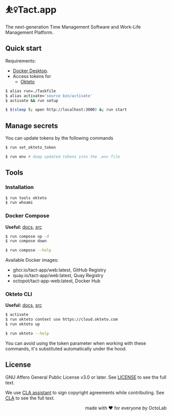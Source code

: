 # ⛹️‍♀️Tact.app

The next-generation Time Management Software and Work-Life Management Platform.

## Quick start

Requirements:

- [Docker Desktop][Docker].
- Access tokens for
  - [Okteto][]

[Docker]:         https://www.docker.com/products/docker-desktop/
[Okteto]:         https://www.okteto.com/

```bash
$ alias run=./Taskfile
$ alias activate='source bin/activate'
$ activate && run setup

$ $(sleep 5; open http://localhost:3000) &; run start
```

## Manage secrets

You can update tokens by the following commands

```bash
$ run set_okteto_token

$ run env # dump updated tokens into the .env file
```

## Tools

### Installation

```bash
$ run tools okteto
$ run whoami
```

### Docker Compose
**Useful:** [docs][Docker Compose], [src](https://github.com/docker/compose)

```bash
$ run compose up -d
$ run compose down

$ run compose --help
```

Available Docker images:
- ghcr.io/tact-app/web:latest, GitHub Registry
- quay.io/tact-app/web:latest, Quay Registry
- octopot/tact-app-web:latest, Docker Hub

### Okteto CLI
**Useful:** [docs][Okteto CLI], [src](https://github.com/okteto/okteto)

```bash
$ activate
$ run okteto context use https://cloud.okteto.com
$ run okteto up

$ run okteto --help
```

You can avoid using the token parameter when working with these commands,
it's substituted automatically under the hood.

[Docker Compose]:   https://docs.docker.com/compose/reference/
[Okteto CLI]:       https://www.okteto.com/docs/cloud/okteto-cli/

## License

GNU Affero General Public License v3.0 or later.
See [LICENSE](LICENSE) to see the full text.

We use [CLA assistant][] to sign copyright agreements while contributing.
See [CLA][] to see the full text.

[CLA]:                https://gist.github.com/kamilsk/44221b6834a6cdc273b5e3411224f8be
[CLA assistant]:      https://cla-assistant.io/tact-app/app
[CLA assistant.src]:  https://github.com/cla-assistant/cla-assistant

<p align="right">made with ❤️ for everyone by OctoLab</p>
